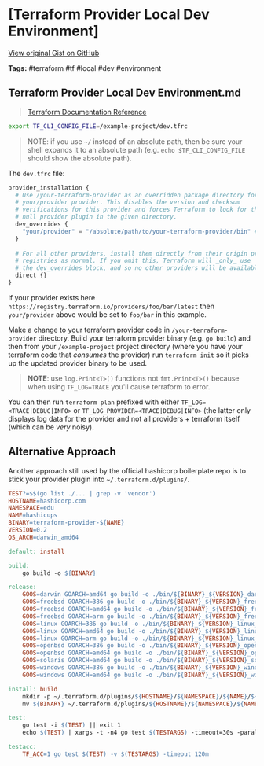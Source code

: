 # [Terraform Provider Local Dev Environment] 

[View original Gist on GitHub](https://gist.github.com/Integralist/a510abba8319923bca889c8c22f73f9a)

**Tags:** #terraform #tf #local #dev #environment

## Terraform Provider Local Dev Environment.md

> [Terraform Documentation Reference](https://www.terraform.io/docs/cli/config/config-file.html#development-overrides-for-provider-developers)

```bash
export TF_CLI_CONFIG_FILE=/example-project/dev.tfrc
```

> NOTE: if you use `~/` instead of an absolute path, then be sure your shell expands it to an absolute path (e.g. `echo $TF_CLI_CONFIG_FILE` should show the absolute path).

The `dev.tfrc` file:

```tf
provider_installation {
  # Use /your-terraform-provider as an overridden package directory for the
  # your/provider provider. This disables the version and checksum
  # verifications for this provider and forces Terraform to look for the
  # null provider plugin in the given directory.
  dev_overrides {
    "your/provider" = "/absolute/path/to/your-terraform-provider/bin" # wherever directory the binary is compiled and accessible from
  }
  
  # For all other providers, install them directly from their origin provider
  # registries as normal. If you omit this, Terraform will _only_ use
  # the dev_overrides block, and so no other providers will be available.
  direct {}
}
```

If your provider exists here `https://registry.terraform.io/providers/foo/bar/latest` then `your/provider` above would be set to `foo/bar` in this example.

Make a change to your terraform provider code in `/your-terraform-provider` directory. Build your terraform provider binary (e.g. `go build`) and then from your `/example-project` project directory (where you have your terraform code that _consumes_ the provider) run `terraform init` so it picks up the updated provider binary to be used.

> **NOTE**: use `log.Print<T>()` functions not `fmt.Print<T>()` because when using `TF_LOG=TRACE` you'll cause terraform to error.

You can then run `terraform plan` prefixed with either `TF_LOG=<TRACE|DEBUG|INFO>` or `TF_LOG_PROVIDER=<TRACE|DEBUG|INFO>` (the latter only displays log data for the provider and not all providers + terraform itself (which can be _very_ noisy).

## Alternative Approach

Another approach still used by the official hashicorp boilerplate repo is to stick your provider plugin into `~/.terraform.d/plugins/`.

```Makefile
TEST?=$$(go list ./... | grep -v 'vendor')
HOSTNAME=hashicorp.com
NAMESPACE=edu
NAME=hashicups
BINARY=terraform-provider-${NAME}
VERSION=0.2
OS_ARCH=darwin_amd64

default: install

build:
	go build -o ${BINARY}

release:
	GOOS=darwin GOARCH=amd64 go build -o ./bin/${BINARY}_${VERSION}_darwin_amd64
	GOOS=freebsd GOARCH=386 go build -o ./bin/${BINARY}_${VERSION}_freebsd_386
	GOOS=freebsd GOARCH=amd64 go build -o ./bin/${BINARY}_${VERSION}_freebsd_amd64
	GOOS=freebsd GOARCH=arm go build -o ./bin/${BINARY}_${VERSION}_freebsd_arm
	GOOS=linux GOARCH=386 go build -o ./bin/${BINARY}_${VERSION}_linux_386
	GOOS=linux GOARCH=amd64 go build -o ./bin/${BINARY}_${VERSION}_linux_amd64
	GOOS=linux GOARCH=arm go build -o ./bin/${BINARY}_${VERSION}_linux_arm
	GOOS=openbsd GOARCH=386 go build -o ./bin/${BINARY}_${VERSION}_openbsd_386
	GOOS=openbsd GOARCH=amd64 go build -o ./bin/${BINARY}_${VERSION}_openbsd_amd64
	GOOS=solaris GOARCH=amd64 go build -o ./bin/${BINARY}_${VERSION}_solaris_amd64
	GOOS=windows GOARCH=386 go build -o ./bin/${BINARY}_${VERSION}_windows_386
	GOOS=windows GOARCH=amd64 go build -o ./bin/${BINARY}_${VERSION}_windows_amd64

install: build
	mkdir -p ~/.terraform.d/plugins/${HOSTNAME}/${NAMESPACE}/${NAME}/${VERSION}/${OS_ARCH}
	mv ${BINARY} ~/.terraform.d/plugins/${HOSTNAME}/${NAMESPACE}/${NAME}/${VERSION}/${OS_ARCH}

test: 
	go test -i $(TEST) || exit 1                                                   
	echo $(TEST) | xargs -t -n4 go test $(TESTARGS) -timeout=30s -parallel=4                    

testacc: 
	TF_ACC=1 go test $(TEST) -v $(TESTARGS) -timeout 120m   
```

